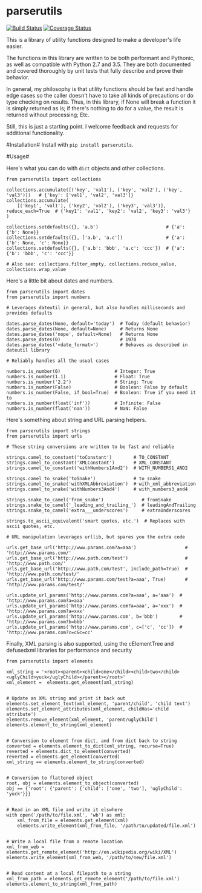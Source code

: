 # parserutils

[![Build Status](https://travis-ci.org/consbio/parserutils.png?branch=master)](https://travis-ci.org/consbio/parserutils) [![Coverage Status](https://coveralls.io/repos/github/consbio/parserutils/badge.svg?branch=master)](https://coveralls.io/github/consbio/parserutils?branch=master)

This is a library of utility functions designed to make a developer's life easier.

The functions in this library are written to be both performant and Pythonic, as well as compatible with Python 2.7 and 3.5.
They are both documented and covered thoroughly by unit tests that fully describe and prove their behavior.

In general, my philosophy is that utility functions should be fast and handle edge cases so the caller doesn't have to take all kinds of precautions or do type checking on results.
Thus, in this library, if None will break a function it is simply returned as is; if there's nothing to do for a value, the result is returned without processing; Etc.

Still, this is just a starting point. I welcome feedback and requests for additional functionality.


#Installation#
Install with `pip install parserutils`.

#Usage#

Here's what you can do with `dict` objects and other collections.
```
from parserutils import collections

collections.accumulate([('key', 'val1'), ('key', 'val2'), ('key', 'val3')])   # {'key': ['val1', 'val2', 'val3']}
collections.accumulate(
    [('key1', 'val1'), ('key2', 'val2'), ('key3', 'val3')], reduce_each=True  # {'key1': 'val1', 'key2': 'val2', 'key3': 'val3'}
)

collections.setdefaults({}, 'a.b')                         # {'a': {'b': None}}
collections.setdefaults({}, ['a.b', 'a.c'])                # {'a': {'b': None, 'c': None}}
collections.setdefaults({}, {'a.b': 'bbb', 'a.c': 'ccc'})  # {'a': {'b': 'bbb', 'c': 'ccc'}}

# Also see: collections.filter_empty, collections.reduce_value, collections.wrap_value
```

Here's a little bit about dates and numbers.
```
from parserutils import dates
from parserutils import numbers

# Leverages dateutil in general, but also handles milliseconds and provides defaults

dates.parse_dates(None, default='today')  # Today (default behavior)
dates.parse_dates(None, default=None)     # Returns None
dates.parse_dates('nope', default=None)   # Returns None
dates.parse_dates(0)                      # 1970
dates.parse_dates('<date_format>')        # Behaves as described in dateutil library

# Reliably handles all the usual cases

numbers.is_number(0)                    # Integer: True
numbers.is_number(1.1)                  # Float: True
numbers.is_number('2.2')                # String: True
numbers.is_number(False)                # Boolean: False by default
numbers.is_number(False, if_bool=True)  # Boolean: True if you need it to
numbers.is_number(float('inf'))         # Infinite: False
numbers.is_number(float('nan'))         # NaN: False
```

Here's something about string and URL parsing helpers.
```
from parserutils import strings
from parserutils import urls

# These string conversions are written to be fast and reliable

strings.camel_to_constant('toConstant')        # TO_CONSTANT
strings.camel_to_constant('XMLConstant')       # XML_CONSTANT
strings.camel_to_constant('withNumbers1And2')  # WITH_NUMBERS1_AND2

strings.camel_to_snake('toSnake')              # to_snake
strings.camel_to_snake('withXMLAbbreviation')  # with_xml_abbreviation
strings.camel_to_snake('withNumbers3And4')     # with_numbers3_and4

strings.snake_to_camel('from_snake')              # fromSnake
strings.snake_to_camel('_leading_and_trailing_')  # leadingAndTrailing
strings.snake_to_camel('extra___underscores')     # extraUnderscores

strings.to_ascii_equivalent('smart quotes, etc.')  # Replaces with ascii quotes, etc.

# URL manipulation leverages urllib, but spares you the extra code

urls.get_base_url('http://www.params.com?a=aaa')                  # 'http://www.params.com/'
urls.get_base_url('http://www.path.com/test')                     # 'http://www.path.com/'
urls.get_base_url('http://www.path.com/test', include_path=True)  # 'http://www.path.com/test/'
urls.get_base_url('http://www.params.com/test?a=aaa', True)       # 'http://www.params.com/test/'

urls.update_url_params('http://www.params.com?a=aaa', a='aaa')  # 'http://www.params.com?a=aaa'
urls.update_url_params('http://www.params.com?a=aaa', a='xxx')  # 'http://www.params.com?a=xxx'
urls.update_url_params('http://www.params.com', b='bbb')        # 'http://www.params.com?b=bbb'
urls.update_url_params('http://www.params.com', c=['c', 'cc'])  # 'http://www.params.com?c=c&c=cc'
```

Finally, XML parsing is also supported, using the cElementTree and defusedxml libraries for performance and security
```
from parserutils import elements

xml_string = '<root><parent><child>one</child><child>two</child><uglyChild>yuck</uglyChild></parent></root>'
xml_element =  elements.get_element(xml_string)


# Update an XML string and print it back out
elements.set_element_text(xml_element, 'parent/child', 'child text')
elements.set_element_attributes(xml_element, childHas='child attribute')
elements.remove_element(xml_element, 'parent/uglyChild')
elements.element_to_string(xml_element)


# Conversion to element from dict, and from dict back to string
converted = elements.element_to_dict(xml_string, recurse=True)
reverted = elements.dict_to_element(converted)
reverted = elements.get_element(converted)
xml_string == elements.element_to_string(converted)


# Conversion to flattened object
root, obj = elements.element_to_object(converted)
obj == {'root': {'parent': {'child': ['one', 'two'], 'uglyChild': 'yuck'}}}


# Read in an XML file and write it elswhere
with open('/path/to/file.xml', 'wb') as xml:
    xml_from_file = elements.get_element(xml)
    elements.write_element(xml_from_file, '/path/to/updated/file.xml')


# Write a local file from a remote location
xml_from_web = elements.get_remote_element('http://en.wikipedia.org/wiki/XML')
elements.write_element(xml_from_web, '/path/to/new/file.xml')


# Read content at a local filepath to a string
xml_from_path = elements.get_remote_element('/path/to/file.xml')
elements.element_to_string(xml_from_path)
```

